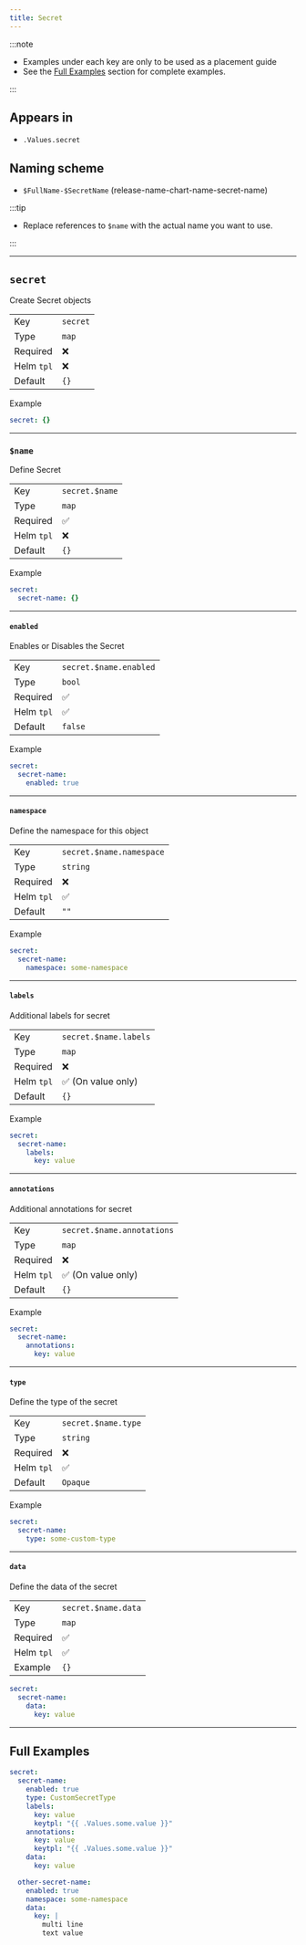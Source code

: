 ```yaml
---
title: Secret
---
```


:::note

- Examples under each key are only to be used as a placement guide
- See the [Full Examples](#full-examples) section for complete examples.

:::

## Appears in

- `.Values.secret`

## Naming scheme

- `$FullName-$SecretName` (release-name-chart-name-secret-name)

:::tip

- Replace references to `$name` with the actual name you want to use.

:::

---

## `secret`

Create Secret objects

|            |          |
| ---------- | -------- |
| Key        | `secret` |
| Type       | `map`    |
| Required   | ❌       |
| Helm `tpl` | ❌       |
| Default    | `{}`     |

Example

```yaml
secret: {}
```

---

### `$name`

Define Secret

|            |                |
| ---------- | -------------- |
| Key        | `secret.$name` |
| Type       | `map`          |
| Required   | ✅             |
| Helm `tpl` | ❌             |
| Default    | `{}`           |

Example

```yaml
secret:
  secret-name: {}
```

---

#### `enabled`

Enables or Disables the Secret

|            |                        |
| ---------- | ---------------------- |
| Key        | `secret.$name.enabled` |
| Type       | `bool`                 |
| Required   | ✅                     |
| Helm `tpl` | ✅                     |
| Default    | `false`                |

Example

```yaml
secret:
  secret-name:
    enabled: true
```

---

#### `namespace`

Define the namespace for this object

|            |                          |
| ---------- | ------------------------ |
| Key        | `secret.$name.namespace` |
| Type       | `string`                 |
| Required   | ❌                       |
| Helm `tpl` | ✅                       |
| Default    | `""`                     |

Example

```yaml
secret:
  secret-name:
    namespace: some-namespace
```

---

#### `labels`

Additional labels for secret

|            |                       |
| ---------- | --------------------- |
| Key        | `secret.$name.labels` |
| Type       | `map`                 |
| Required   | ❌                    |
| Helm `tpl` | ✅ (On value only)    |
| Default    | `{}`                  |

Example

```yaml
secret:
  secret-name:
    labels:
      key: value
```

---

#### `annotations`

Additional annotations for secret

|            |                            |
| ---------- | -------------------------- |
| Key        | `secret.$name.annotations` |
| Type       | `map`                      |
| Required   | ❌                         |
| Helm `tpl` | ✅ (On value only)         |
| Default    | `{}`                       |

Example

```yaml
secret:
  secret-name:
    annotations:
      key: value
```

---

#### `type`

Define the type of the secret

|            |                     |
| ---------- | ------------------- |
| Key        | `secret.$name.type` |
| Type       | `string`            |
| Required   | ❌                  |
| Helm `tpl` | ✅                  |
| Default    | `Opaque`            |

Example

```yaml
secret:
  secret-name:
    type: some-custom-type
```

---

#### `data`

Define the data of the secret

|            |                     |
| ---------- | ------------------- |
| Key        | `secret.$name.data` |
| Type       | `map`               |
| Required   | ✅                  |
| Helm `tpl` | ✅                  |
| Example    | `{}`                |

```yaml
secret:
  secret-name:
    data:
      key: value
```

---

## Full Examples

```yaml
secret:
  secret-name:
    enabled: true
    type: CustomSecretType
    labels:
      key: value
      keytpl: "{{ .Values.some.value }}"
    annotations:
      key: value
      keytpl: "{{ .Values.some.value }}"
    data:
      key: value

  other-secret-name:
    enabled: true
    namespace: some-namespace
    data:
      key: |
        multi line
        text value
```
